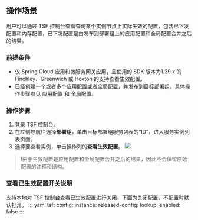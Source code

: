 ## 操作场景
用户可以通过 TSF 控制台查看查询某个实例节点上实际生效的配置，包含已下发配置和内存配置，已下发配置是由发布到部署组上的应用配置和全局配置合并之后的结果。



### 前提条件

- 仅 Spring Cloud 应用和微服务网关应用，且使用的 SDK 版本为1.29.x 的 Finchley、Greenwich 或 Hoxton 的支持查看生效配置。
- 已经创建一个或者多个应用配置或者全局配置，并发布到目标部署组。具体操作步骤参见 [应用配置](https://cloud.tencent.com/document/product/649/15539) 和 [全局配置](https://cloud.tencent.com/document/product/649/17827)。

### 操作步骤
1. 登录 [TSF 控制台](https://console.cloud.tencent.com/tsf)。
2. 在左侧导航栏选择**部署组**，单击目标部署组服务列表的“ID”，进入服务实例列表页面。
3. 选择要查看实例，单击操作列的**查看生效配置**。
   ![](https://qcloudimg.tencent-cloud.cn/raw/28257482b5920b39408de5174b5a9223.png)
	 
>!由于生效配置是应用配置和全局配置合并之后的结果，因此不会保留原始配置的注释和结构。



### 查看已生效配置开关说明

支持本地对 TSF 控制台查看已生效配置进行关闭，下面为关闭配置，不配置时默认打开。
<dx-codeblock>
:::  yaml
tsf:
  config:
    instance:
      released-config:
        lookup:
          enabled: false
:::
</dx-codeblock>






